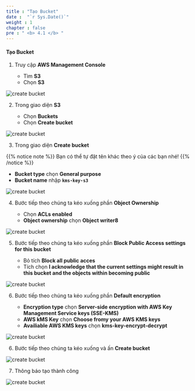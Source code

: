 ```yaml
---
title : "Tạo Bucket"
date :  "`r Sys.Date()`" 
weight : 1
chapter : false
pre : " <b> 4.1 </b> "
---
```


#### Tạo Bucket

1. Truy cập **AWS Management Console**

   - Tìm **S3**
   - Chọn **S3**

![create bucket](/images/4.create-s3/4.1create-bucket/0001.png?width=90pc)

2. Trong giao diện **S3**

   - Chọn **Buckets**
   - Chọn **Create bucket**
  
![create bucket](/images/4.create-s3/4.1create-bucket/0002.png?width=90pc)

3. Trong giao diện **Create bucket**

{{% notice note %}}
Bạn có thể tự đặt tên khác theo ý của các bạn nhé!
{{% /notice %}}

   - **Bucket type** chọn **General purpose**
   - **Bucket name** nhập **```kms-key-s3```**

![create bucket](/images/4.create-s3/4.1create-bucket/0003.png?width=90pc)

4. Bước tiếp theo chúng ta kéo xuống phần **Object Ownership**

   - Chọn **ACLs enabled**
   - **Object ownership** chọn **Object writer8**

![create bucket](/images/4.create-s3/4.1create-bucket/0004.png?width=90pc)

5. Bước tiếp theo chúng ta kéo xuống phần **Block Public Access settings for this bucket**

   - Bỏ tích **Block all public acces**
   - Tích chọn **I acknowledge that the current settings might result in this bucket and the objects within becoming public**

![create bucket](/images/4.create-s3/4.1create-bucket/0005.png?width=90pc)

6. Bước tiếp theo chúng ta kéo xuống phần **Default encryption**

    - **Encryption type** chọn **Server-side encryption with AWS Key Management Service keys (SSE-KMS)**
    - **AWS kMS Key** chọn **Choose fromy your AWS KMS keys**
    - **Availiable AWS KMS keys** chọn **kms-key-encrypt-decrypt**

![create bucket](/images/4.create-s3/4.1create-bucket/0006.png?width=90pc)

6. Bước tiếp theo chúng ta kéo xuống và ấn **Create bucket**

![create bucket](/images/4.create-s3/4.1create-bucket/0007.png?width=90pc)

7. Thông báo tạo thành công

![create bucket](/images/4.create-s3/4.1create-bucket/0008.png?width=90pc)

